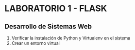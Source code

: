 # LABORATORIO 1 - FLASK
## Desarrollo de Sistemas Web

1. Verificar la instalación de Python y Virtualenv en el sistema
2. Crear un entorno virtual